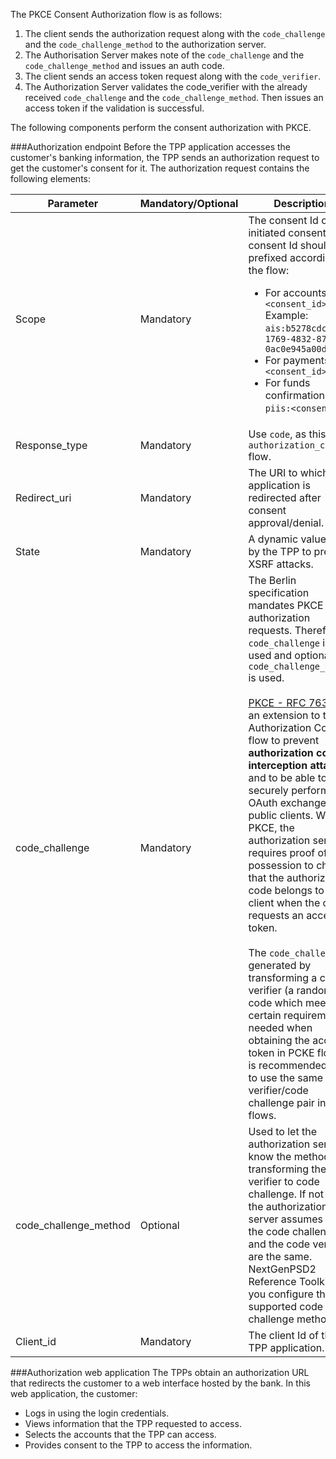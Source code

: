 The PKCE Consent Authorization flow is as follows:

1. The client sends the authorization request along with the `code_challenge` and the `code_challenge_method` to the
   authorization server.
2. The Authorisation Server makes note of the `code_challenge` and the `code_challenge_method` and issues an auth code.
3. The client sends an access token request along with the `code_verifier`.
4. The Authorization Server validates the code_verifier with the already received `code_challenge` and the
   `code_challenge_method`. Then issues an access token if the validation is successful.

The following components perform the consent authorization with PKCE.

###Authorization endpoint
Before the TPP application accesses the customer's banking information, the TPP sends an authorization 
request to get the customer's consent for it. The authorization request contains the following elements:

| Parameter | Mandatory/Optional | Description |
| --------- | ------------------ | ----------- |
| Scope | Mandatory | The consent Id of the initiated consent. The consent Id should be prefixed according to the flow: <ul> <li> For accounts: `ais:<consent_id>` <br/> Example: `ais:b5278cdc-1769-4832-87b0-0ac0e945a00d` </li> <li> For payments: `pis:<consent_id>` </li> <li> For funds confirmations: `piis:<consent_id>` </li> </ul> |
| Response_type | Mandatory | Use `code`, as this is `authorization_code` flow. |
| Redirect_uri | Mandatory | The URI to which the application is redirected after consent approval/denial. |
| State | Mandatory | A dynamic value set by the TPP to prevent XSRF attacks. |
| code_challenge | Mandatory | The Berlin specification mandates PKCE for authorization requests. Therefore, a `code_challenge` is used and optionally a `code_challenge_method` is used. <br/>  <br/> [PKCE - RFC 7636](https://datatracker.ietf.org/doc/html/rfc7636) is an extension to the Authorization Code flow to prevent **authorization code interception attacks** and to be able to securely perform the OAuth exchange from public clients. With PKCE, the authorization server requires proof of possession to check that the authorization code belongs to the client when the client requests an access token. <br/> <br/> The `code_challenge` is generated by transforming a code verifier (a random code which meets a certain requirement, needed when obtaining the access token in PCKE flow). It is recommended not to use the same code verifier/code challenge pair in two flows. |
| code_challenge_method | Optional | Used to let the authorization server know the method of transforming the code verifier to code challenge. If not used, the authorization server assumes that the code challenge and the code verifier are the same. NextGenPSD2 Reference Toolkit lets you configure the supported code challenge methods. |
| Client_id | Mandatory | The client Id of the TPP application. |

###Authorization web application 
The TPPs obtain an authorization URL that redirects the customer to a web interface hosted by the bank. In this 
web application, the customer:

- Logs in using the login credentials. 
- Views information that the TPP requested to access.
- Selects the accounts that the TPP can access.
- Provides consent to the TPP to access the information.
